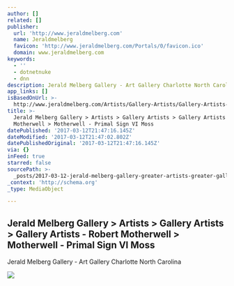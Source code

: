```yaml
---
author: []
related: []
publisher:
  url: 'http://www.jeraldmelberg.com'
  name: Jeraldmelberg
  favicon: 'http://www.jeraldmelberg.com/Portals/0/favicon.ico'
  domain: www.jeraldmelberg.com
keywords:
  - ''
  - dotnetnuke
  - dnn
description: Jerald Melberg Gallery - Art Gallery Charlotte North Carolina
app_links: []
isBasedOnUrl: >-
  http://www.jeraldmelberg.com/Artists/Gallery-Artists/Gallery-Artists-Robert-Motherwell/Motherwell-Primal-Sign-VI-Moss
title: >-
  Jerald Melberg Gallery > Artists > Gallery Artists > Gallery Artists - Robert
  Motherwell > Motherwell - Primal Sign VI Moss
datePublished: '2017-03-12T21:47:16.145Z'
dateModified: '2017-03-12T21:47:02.802Z'
datePublishedOriginal: '2017-03-12T21:47:16.145Z'
via: {}
inFeed: true
starred: false
sourcePath: >-
  _posts/2017-03-12-jerald-melberg-gallery-greater-artists-greater-gallery-artists-greater-gallery.md
_context: 'http://schema.org'
_type: MediaObject

---
```

<article style=""><h1>Jerald Melberg Gallery &gt; Artists &gt; Gallery Artists &gt; Gallery Artists - Robert Motherwell &gt; Motherwell - Primal Sign VI Moss</h1><p>Jerald Melberg Gallery - Art Gallery Charlotte North Carolina</p><img src="http://www.jeraldmelberg.com/Portals/0/Motherwell/PRIMAL%20SIGN%20VI%20-%20MOSS%20%201981%20%2033x26%20%20CR281.jpg" /></article>